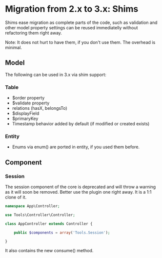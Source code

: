 # Migration from 2.x to 3.x: Shims
Shims ease migration as complete parts of the code, such as validation and other model property settings
can be reused immediatelly without refactoring them right away.

Note: It does not hurt to have them, if you don't use them. The overhead is minimal.

## Model
The following can be used in 3.x via shim support:

### Table
- $order property
- $validate property
- relations (hasX, belongsTo)
- $displayField
- $primaryKey
- Timestamp behavior added by default (if modified or created exists)

### Entity
- Enums via enum() are ported in entity, if you used them before.


## Component

### Session
The session component of the core is deprecated and will throw a warning as it will soon be removed.
Better use the plugin one right away. It is a 1:1 clone of it.
```php
namespace App\Controller;

use Tools\Controller\Controller;

class AppController extends Controller {

	public $components = array('Tools.Session');

}
```
It also contains the new consume() method.
